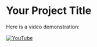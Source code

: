 # Your Project Title

Here is a video demonstration:

[![YouTube](http://i.ytimg.com/vi/muw9ZHTmwOA/hqdefault.jpg)](https://www.youtube.com/watch?v=muw9ZHTmwOA)
